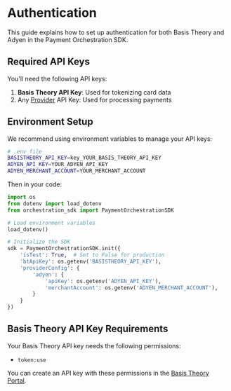 # Authentication

This guide explains how to set up authentication for both Basis Theory and Adyen in the Payment Orchestration SDK.

## Required API Keys

You'll need the following API keys:

1. **Basis Theory API Key**: Used for tokenizing card data
2. Any [Provider](./providers/index.md) API Key: Used for processing payments

## Environment Setup

We recommend using environment variables to manage your API keys:

```bash
# .env file
BASISTHEORY_API_KEY=key_YOUR_BASIS_THEORY_API_KEY
ADYEN_API_KEY=YOUR_ADYEN_API_KEY
ADYEN_MERCHANT_ACCOUNT=YOUR_MERCHANT_ACCOUNT
```

Then in your code:

```python
import os
from dotenv import load_dotenv
from orchestration_sdk import PaymentOrchestrationSDK

# Load environment variables
load_dotenv()

# Initialize the SDK
sdk = PaymentOrchestrationSDK.init({
    'isTest': True,  # Set to False for production
    'btApiKey': os.getenv('BASISTHEORY_API_KEY'),
    'providerConfig': {
        'adyen': {
            'apiKey': os.getenv('ADYEN_API_KEY'),
            'merchantAccount': os.getenv('ADYEN_MERCHANT_ACCOUNT'),
        }
    }
})
```

## Basis Theory API Key Requirements

Your Basis Theory API key needs the following permissions:

- `token:use`

You can create an API key with these permissions in the [Basis Theory Portal](https://portal.basistheory.com).